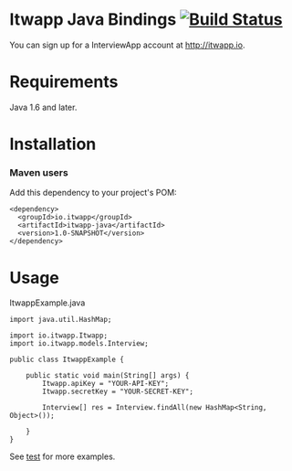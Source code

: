 # Itwapp Java Bindings [![Build Status](https://travis-ci.org/itwapp/itwapp-java.svg)](https://travis-ci.org/itwapp/itwapp-java)

You can sign up for a InterviewApp account at http://itwapp.io.

Requirements
============

Java 1.6 and later.

Installation
============

### Maven users

Add this dependency to your project's POM:

    <dependency>
      <groupId>io.itwapp</groupId>
      <artifactId>itwapp-java</artifactId>
      <version>1.0-SNAPSHOT</version>
    </dependency>

Usage
=====

ItwappExample.java

    import java.util.HashMap;

    import io.itwapp.Itwapp;
    import io.itwapp.models.Interview;

    public class ItwappExample {

        public static void main(String[] args) {
            Itwapp.apiKey = "YOUR-API-KEY";
            Itwapp.secretKey = "YOUR-SECRET-KEY";
            
            Interview[] res = Interview.findAll(new HashMap<String, Object>());
            
        }
    }


See [test](https://github.com/itwapp/itwapp-java/blob/master/src/test/java/io/itwapp/) for more examples.
